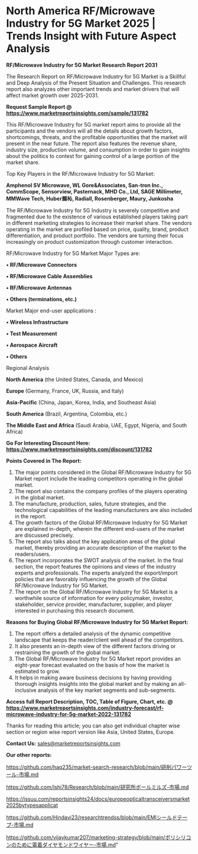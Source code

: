 # North America RF/Microwave Industry for 5G Market 2025 | Trends Insight with Future Aspect Analysis

<strong>RF/Microwave Industry for 5G Market Research Report 2031</strong>

The Research Report on RF/Microwave Industry for 5G Market is a Skillful and Deep Analysis of the Present Situation and Challenges. This research report also analyzes other important trends and market drivers that will affect market growth over 2025-2031.

<strong>Request Sample Report @ <a href=https://www.marketreportsinsights.com/sample/131782>https://www.marketreportsinsights.com/sample/131782</a></strong>

This RF/Microwave Industry for 5G market report aims to provide all the participants and the vendors will all the details about growth factors, shortcomings, threats, and the profitable opportunities that the market will present in the near future. The report also features the revenue share, industry size, production volume, and consumption in order to gain insights about the politics to contest for gaining control of a large portion of the market share.

Top Key Players in the RF/Microwave Industry for 5G Market:

<strong>Amphenol SV Microwave, WL Gore&Associates, San-tron Inc., CommScope, Sensorview, Pasternack, MHD Co., Ltd, SAGE Millimeter, MMWave Tech, Huber䫨杺, Radiall, Rosenberger, Maury, Junkosha</strong>

The RF/Microwave Industry for 5G Industry is severely competitive and fragmented due to the existence of various established players taking part in different marketing strategies to increase their market share. The vendors operating in the market are profiled based on price, quality, brand, product differentiation, and product portfolio. The vendors are turning their focus increasingly on product customization through customer interaction.

RF/Microwave Industry for 5G Market Major Types are:

<strong>• RF/Microwave Connectors

• RF/Microwave Cable Assemblies

• RF/Microwave Antennas

• Others (terminations, etc.)</strong>

Market Major end-user applications :

<strong>• Wireless Infrastructure

• Test Measurement

• Aerospace Aircraft

• Others</strong>

Regional Analysis

</u><strong><b>North America</b></strong> (the United States, Canada, and Mexico)

<strong><b>Europe </b></strong>(Germany, France, UK, Russia, and Italy)

<strong><b>Asia-Pacific</b></strong> (China, Japan, Korea, India, and Southeast Asia)

<strong><b>South America</b></strong> (Brazil, Argentina, Colombia, etc.)

<strong><b>The Middle East and Africa</b></strong> (Saudi Arabia, UAE, Egypt, Nigeria, and South Africa)

<strong>Go For Interesting Discount Here: <a href=https://www.marketreportsinsights.com/discount/131782>https://www.marketreportsinsights.com/discount/131782</a></strong>

<strong>Points Covered in The Report:</strong>
<ol>
  <li>The major points considered in the Global RF/Microwave Industry for 5G Market report include the leading competitors operating in the global market.</li>
  <li>The report also contains the company profiles of the players operating in the global market.</li>
  <li>The manufacture, production, sales, future strategies, and the technological capabilities of the leading manufacturers are also included in the report.</li>
  <li>The growth factors of the Global RF/Microwave Industry for 5G Market are explained in-depth, wherein the different end-users of the market are discussed precisely.</li>
  <li>The report also talks about the key application areas of the global market, thereby providing an accurate description of the market to the readers/users.</li>
  <li>The report incorporates the SWOT analysis of the market. In the final section, the report features the opinions and views of the industry experts and professionals. The experts analyzed the export/import policies that are favorably influencing the growth of the Global RF/Microwave Industry for 5G Market.</li>
  <li>The report on the Global RF/Microwave Industry for 5G Market is a worthwhile source of information for every policymaker, investor, stakeholder, service provider, manufacturer, supplier, and player interested in purchasing this research document.</li>
</ol>
<strong>Reasons for Buying Global RF/Microwave Industry for 5G Market Report:</strong>

<ol>
  <li>The report offers a detailed analysis of the dynamic competitive landscape that keeps the reader/client well ahead of the competitors.</li>
  <li>It also presents an in-depth view of the different factors driving or restraining the growth of the global market.</li>
  <li>The Global RF/Microwave Industry for 5G Market report provides an eight-year forecast evaluated on the basis of how the market is estimated to grow.</li>
  <li>It helps in making aware business decisions by having providing thorough insights insights into the global market and by making an all-inclusive analysis of the key market segments and sub-segments.</li>
</ol>
<strong>Access full Report Description, TOC, Table of Figure, Chart, etc. @ <a href=https://www.marketreportsinsights.com/industry-forecast/rf-microwave-industry-for-5g-market-2022-131782>https://www.marketreportsinsights.com/industry-forecast/rf-microwave-industry-for-5g-market-2022-131782</a></strong>


Thanks for reading this article; you can also get individual chapter wise section or region wise report version like Asia, United States, Europe.

<strong>Contact Us:</strong>
sales@marketreportsinsights.com

<strong>Our other reports:</strong>

<a href=https://github.com/haq235/market-search-research/blob/main/研削パワーツール-市場.md>https://github.com/haq235/market-search-research/blob/main/研削パワーツール-市場.md</a>

<a href=https://github.com/Ishi78/Research/blob/main/研究所ボールミルズ-市場.md>https://github.com/Ishi78/Research/blob/main/研究所ボールミルズ-市場.md</a>

<a href=https://issuu.com/reportsinsights24/docs/europeopticaltransceiversmarket2025bytypesapplicat>https://issuu.com/reportsinsights24/docs/europeopticaltransceiversmarket2025bytypesapplicat</a>

<a href=https://github.com/Hindavi23/researchtrendss/blob/main/EMIシールドテープ-市場.md>https://github.com/Hindavi23/researchtrendss/blob/main/EMIシールドテープ-市場.md</a>

<a href=https://github.com/vijaykumar207/marketing-strategy/blob/main/ポリシリコンのために電着ダイヤモンドワイヤー-市場.md>https://github.com/vijaykumar207/marketing-strategy/blob/main/ポリシリコンのために電着ダイヤモンドワイヤー-市場.md</a>"
